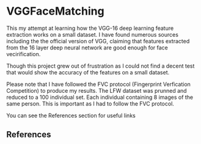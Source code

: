 # VGGFaceMatching

This my attempt at learning how the VGG-16 deep learning feature extraction works on a small dataset.
I have found numerous sources including the the official version of VGG, claiming that features extracted
from the 16 layer deep neural network are good enough for face vecirification.

Though this project grew out of frustration as I could not find a decent test that would show the accuracy of 
the features on a small dataset.

Please note that I have followed the FVC protocol (Fingerprint Verfication Competition) to produce my results.
The LFW dataset was prunned and reduced to a 100 individual set. Each individual containing 8 images of the same 
person. This is important as I had to follow the FVC protocol.

You can see the References section for useful links


## References
